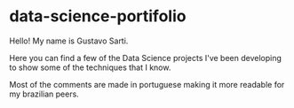 # data-science-portifolio
Hello! My name is Gustavo Sarti. 

Here you can find a few of the Data Science projects I've been developing to show some of the techniques that I know.

Most of the comments are made in portuguese making it more readable for my brazilian peers. 

